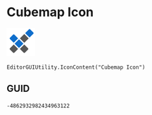 # Cubemap Icon
![](/img/Cubemap%20Icon.png)

``` CSharp
EditorGUIUtility.IconContent("Cubemap Icon")
```
## GUID
```
-4862932982434963122
```
